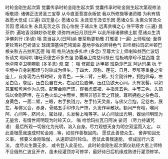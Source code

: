 时轮金刚生起次第
  觉囊传承时轮金刚生起次第 觉囊传承时轮金刚生起次第观修法  皈敬颂: 诸佛正法贤圣三宝尊 从今直至菩提永皈依 我以所修施等诸资粮 为利有情故愿大觉成 (三遍) 四无量心: 愿诸众生 永具安乐及安乐因 愿诸众生 永离众苦及众苦因 愿诸众生 永具无苦之乐 我心怡悦 于诸众生 远离贪嗔之心 住平等舍 (三遍) 曼茶供: 遍地香涂鲜妙杂花敷 须弥四洲日月顶庄严 以此所缘诸佛佛土献 愿诸众生清净佛刹行 (多诵) 嗡 意当谷入(日阿)纳 曼茶勒更勒雅 打雅麦 (一遍) 上师瑜伽: 至尊更钦笃补巴祈请文 琼阔深基供巴鸠润亲 基地宇依的尼特色气 宙哇根拉玛诺兰顿巴 根亲秋吉吉拉所瓦德 嗡 啊 格热沾加多扎哄 (多念)  至尊大宝上师喇嘛益西仁波切祈请文 嗡阿哄 埃旺荣德古币多杰强 协囊桑卫南慈玛禄巴 恰板呐摩珍币益西撬 念他卓南卓卫喇嘛钦 (多多念) 观 空 ： 嗡 修那亚 达甲那 班杂莎巴瓦 阿达玛果 杭  于空境中自身刹那顷与时轮成为俱生，于四大、须弥、莲花、日月、罗喉等重叠之宝座上，自身现为吉祥时轮，身青色，一头二臂，三眼，持金刚铃杵，拥抱佛母，左足白色，卷屈，压白色自在天，右足红色直伸，压红色欲天心间，头有发髻，以如意宝和弯月作为头饰。配带金刚严饰，穿著虎皮裙，手指具五色，手节三色，头顶饰以金刚萨埵，在五色火焰之中而坐，面带非怒非爱之容貌。尊所拥抱之杂色母，身黄色，一面二臂，三眼，右手执钺刀，左手持天灵盖，与佛父合抱，足卷右，展左，与佛父合，赤身，骨骼五手印作为严饰，头发作半散状。额间严有嗡，喉间阿，心间吽，脐间火，密处梭，头发髻上哈等字。从心间放出光明，器世间明现为无量宫，有情世间明现为时轮天众。   嗡 哈恰玛拉瓦日阿泱 娑诃 （尽力持诵咒语）  最后所观一切皆化为光明，溶入自身。尽力观想天身为明空双运而入定。  以此善根愿我速成时轮金刚…等，如前作善根回向。   愿仗此善使众生， 舍弃轮回无义事， 修要义金刚瑜伽， 从速即证时轮位。 愿仗此善我速能， 修成加行六支法， 度尽众生罄无余， 咸令登入此圣位。   此时轮金刚生起次第仪轨经大恩上师特不旦俄热仁波且开许，虽未经灌顶亦可修学，最好待日后机缘成熟进行灌顶修学。 
